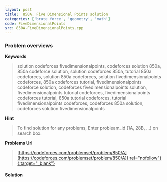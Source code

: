 ```yaml
---
layout: post
title:  850A. Five Dimensional Points solution
categories: ['brute force', 'geometry', 'math']
code: FiveDimensionalPoints
src: 850A-FiveDimensionalPoints.cpp
---
```

### **Problem overviews**

**Keywords**
> solution codeforces fivedimensionalpoints, codeforces solution 850a, 850a codeforce solution, solution codeforces 850a, tutorial 850a codeforces, solution 850a codeforces, solution fivedimensionalpoints codeforces, 850a codeforces tutorial, fivedimensionalpoints codeforce solution, codeforces fivedimensionalpoints solution, fivedimensionalpoints tutorial codeforces, fivedimensionalpoints codeforces tutorial, 850a tutorial codeforces, tutorial fivedimensionalpoints codeforces, codeforces 850a solution, codeforces solution fivedimensionalpoints

**Hint**
> To find solution for any problems, Enter probleam_id (1A, 28B, ...) on search box. 

**Problems Url**
> [https://codeforces.com/problemset/problem/850/A](https://codeforces.com/problemset/problem/850/A){:rel="nofollow"}{:target="_blank"}

#### **Solution**



